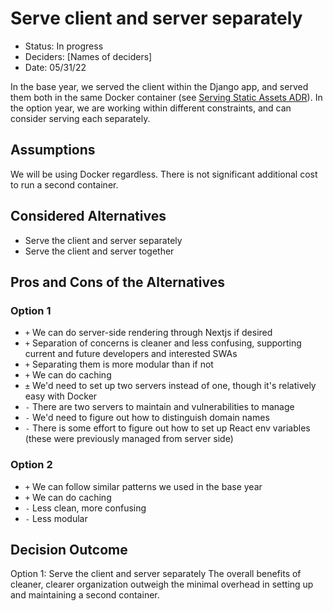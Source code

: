 # Serve client and server separately <!-- The title should reflect the decision outcome -->

- Status: In progress
- Deciders: \[Names of deciders\]
- Date: 05/31/22

In the base year, we served the client within the Django app, and served them both in the same Docker container
(see [Serving Static Assets ADR](https://github.com/USDOLEnterprise/ARPAUI/blob/main/docs/adr/0004-serving-static-assets.md)).
In the option year, we are working within different constraints, and can consider serving each separately.

## Assumptions

We will be using Docker regardless. There is not significant additional cost to run a second container.

## Considered Alternatives

- Serve the client and server separately
- Serve the client and server together

## Pros and Cons of the Alternatives

### Option 1

- `+` We can do server-side rendering through Nextjs if desired
- `+` Separation of concerns is cleaner and less confusing, supporting current and future developers and interested SWAs
- `+` Separating them is more modular than if not
- `+` We can do caching
- `±` We'd need to set up two servers instead of one, though it's relatively easy with Docker
- `-` There are two servers to maintain and vulnerabilities to manage
- `-` We'd need to figure out how to distinguish domain names
- `-` There is some effort to figure out how to set up React env variables (these were previously managed from server side)

### Option 2

- `+` We can follow similar patterns we used in the base year
- `+` We can do caching
- `-` Less clean, more confusing
- `-` Less modular

## Decision Outcome

Option 1: Serve the client and server separately
The overall benefits of cleaner, clearer organization outweigh the minimal overhead in setting up and maintaining a second container.
